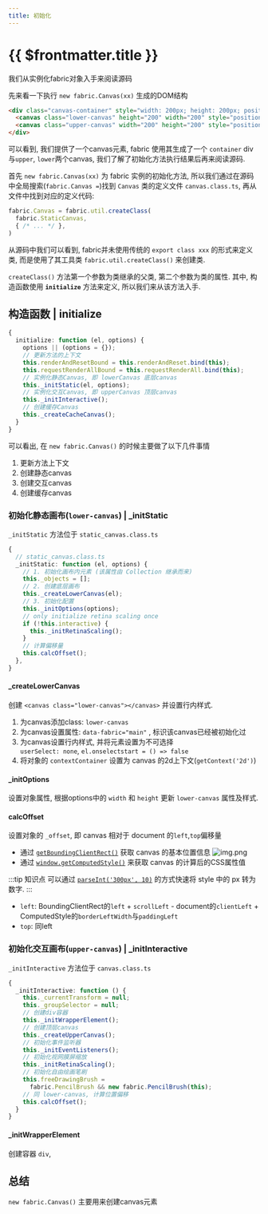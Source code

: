 ```yaml
---
title: 初始化
---
```


# {{ $frontmatter.title }}

我们从实例化fabric对象入手来阅读源码

先来看一下执行 `new fabric.Canvas(xx)` 生成的DOM结构
```html
<div class="canvas-container" style="width: 200px; height: 200px; position: relative; user-select: none;">
  <canvas class="lower-canvas" height="200" width="200" style="position: absolute; width: 200px; height: 200px; left: 0px; top: 0px; touch-action: none; user-select: none;"></canvas>
  <canvas class="upper-canvas" width="200" height="200" style="position: absolute; width: 200px; height: 200px; left: 0px; top: 0px; touch-action: none; user-select: none; cursor: default;"></canvas>
</div>
```
可以看到, 我们提供了一个canvas元素, fabric 使用其生成了一个 `container` div与`upper`, `lower`两个canvas, 我们了解了初始化方法执行结果后再来阅读源码.

首先 `new fabric.Canvas(xx)` 为 fabric 实例的初始化方法, 所以我们通过在源码中全局搜索(`fabric.Canvas =`)找到 `Canvas` 类的定义文件 `canvas.class.ts`, 再从文件中找到对应的定义代码:

```ts {1}
fabric.Canvas = fabric.util.createClass(
  fabric.StaticCanvas,
  { /* ... */ },
)
```

从源码中我们可以看到, fabric并未使用传统的 `export class xxx` 的形式来定义类, 而是使用了其工具类 `fabric.util.createClass()` 来创建类.

`createClass()` 方法第一个参数为类继承的父类, 第二个参数为类的属性.
其中, 构造函数使用 **`initialize`** 方法来定义, 所以我们来从该方法入手.


## 构造函数 | initialize

```ts
{
  initialize: function (el, options) {
    options || (options = {});
    // 更新方法的上下文
    this.renderAndResetBound = this.renderAndReset.bind(this);
    this.requestRenderAllBound = this.requestRenderAll.bind(this);
    // 实例化静态Canvas, 即 lowerCanvas 底层canvas
    this._initStatic(el, options);
    // 实例化交互Canvas, 即 upperCanvas 顶层canvas
    this._initInteractive();
    // 创建缓存Canvas
    this._createCacheCanvas();
  }
}
```

可以看出, 在 `new fabric.Canvas()` 的时候主要做了以下几件事情

1. 更新方法上下文
2. 创建静态canvas
3. 创建交互canvas
4. 创建缓存canvas

### 初始化静态画布(`lower-canvas`) | _initStatic


`_initStatic` 方法位于 `static_canvas.class.ts`

```ts
{
  // static_canvas.class.ts
  _initStatic: function (el, options) {
    // 1. 初始化画布内元素 (该属性由 Collection 继承而来)
    this._objects = [];
    // 2. 创建底层画布
    this._createLowerCanvas(el);
    // 3. 初始化配置
    this._initOptions(options);
    // only initialize retina scaling once
    if (!this.interactive) {
      this._initRetinaScaling();
    }
    // 计算偏移量
    this.calcOffset();
  },
}
```

#### _createLowerCanvas

创建 `<canvas class="lower-canvas"></canvas>` 并设置行内样式.

1. 为canvas添加class: `lower-canvas` 
2. 为canvas设置属性: `data-fabric="main"` , 标识该canvas已经被初始化过
3. 为canvas设置行内样式, 并将元素设置为不可选择  
   `userSelect: none`, `el.onselectstart = () => false`
4. 将对象的 `contextContainer` 设置为 canvas 的2d上下文(`getContext('2d')`)


#### _initOptions

设置对象属性, 根据options中的 `width` 和 `height` 更新 `lower-canvas` 属性及样式.

#### calcOffset

设置对象的 `_offset`, 即 canvas 相对于 document 的`left`,`top`偏移量

+ 通过 [`getBoundingClientRect()`](https://developer.mozilla.org/en-US/docs/Web/API/Element/getBoundingClientRect) 获取 canvas 的基本位置信息
![img.png](/imgs/getBoundingClientRect.png)
+ 通过 [`window.getComputedStyle()`](https://developer.mozilla.org/en-US/docs/Web/API/Window/getComputedStyle) 来获取 canvas 的计算后的CSS属性值

:::tip 知识点
可以通过 [`parseInt('300px', 10)`](https://developer.mozilla.org/en-US/docs/Web/JavaScript/Reference/Global_Objects/parseInt) 的方式快速将 style 中的 px 转为数字.
:::

+ `left`: BoundingClientRect的`left` + `scrollLeft` - document的`clientLeft` + ComputedStyle的`borderLeftWidth`与`paddingLeft`
+ `top`: 同left

### 初始化交互画布(`upper-canvas`) | _initInteractive

`_initInteractive` 方法位于 `canvas.class.ts`

```ts
{
  _initInteractive: function () {
    this._currentTransform = null;
    this._groupSelector = null;
    // 创建div容器
    this._initWrapperElement();
    // 创建顶层canvas
    this._createUpperCanvas();
    // 初始化事件监听器
    this._initEventListeners();
    // 初始化视网膜屏缩放
    this._initRetinaScaling();
    // 初始化自由绘画笔刷
    this.freeDrawingBrush =
      fabric.PencilBrush && new fabric.PencilBrush(this);
    // 同 lower-canvas, 计算位置偏移
    this.calcOffset();
  }
}
```

#### _initWrapperElement

创建容器 `div`, 


## 总结

`new fabric.Canvas()` 主要用来创建canvas元素
